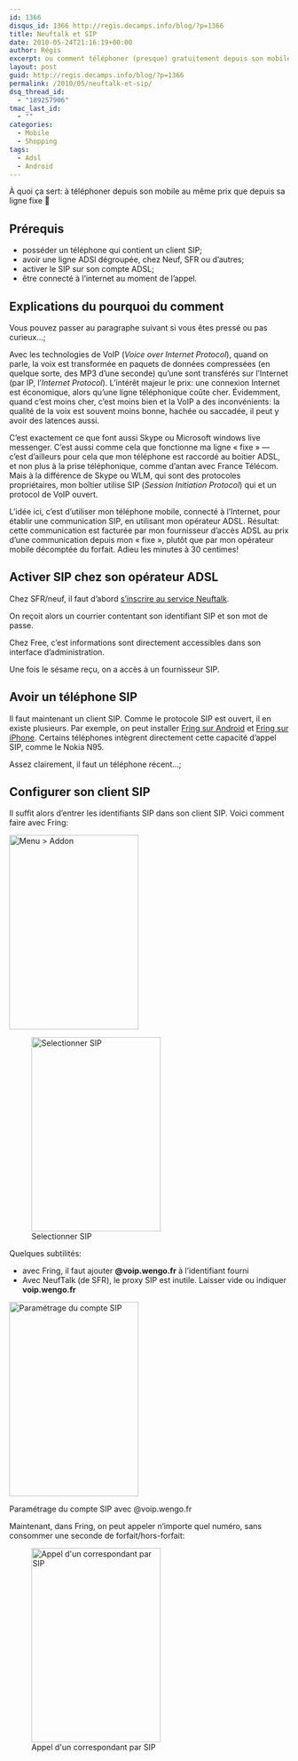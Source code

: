```yaml
---
id: 1366
disqus_id: 1366 http://regis.decamps.info/blog/?p=1366
title: Neuftalk et SIP
date: 2010-05-24T21:16:19+00:00
author: Régis
excerpt: ou comment téléphoner (presque) gratuitement depuis son mobile
layout: post
guid: http://regis.decamps.info/blog/?p=1366
permalink: /2010/05/neuftalk-et-sip/
dsq_thread_id:
  - "189257906"
tmac_last_id:
  - ""
categories:
  - Mobile
  - Shopping
tags:
  - Adsl
  - Android
---
```

À quoi ça sert: à téléphoner depuis son mobile au même prix que depuis sa ligne fixe 🙂

## Prérequis

  * posséder un téléphone qui contient un client SIP; 
  * avoir une ligne ADSl dégroupée, chez Neuf, SFR ou d’autres;
  * activer le SIP sur son compte ADSL;
  * être connecté à l’internet au moment de l’appel. 

## Explications du pourquoi du comment

Vous pouvez passer au paragraphe suivant si vous êtes pressé ou pas curieux…;
  
<!--more-->


  
Avec les technologies de VoIP (_Voice over Internet Protocol_), quand on parle, la voix est transformée en paquets de données compressées (en quelque sorte, des MP3 d’une seconde) qu’une sont transférés sur l’Internet (par IP, l’_Internet Protocol_). L’intérêt majeur le prix: une connexion Internet est économique, alors qu’une ligne téléphonique coûte cher. Évidemment, quand c’est moins cher, c’est moins bien et la VoIP a des inconvénients: la qualité de la voix est souvent moins bonne, hachée ou saccadée, il peut y avoir des latences aussi. 

C’est exactement ce que font aussi Skype ou Microsoft windows live messenger. C’est aussi comme cela que fonctionne ma ligne « fixe » &#8212; c’est d’ailleurs pour cela que mon téléphone est raccordé au boitier ADSL, et non plus à la prise téléphonique, comme d’antan avec France Télécom. Mais à la différence de Skype ou WLM, qui sont des protocoles propriétaires, mon boîtier utilise SIP (_Session Initiation Protocol_) qui et un protocol de VoIP ouvert.

L’idée ici, c’est d’utiliser mon téléphone mobile, connecté à l’Internet, pour établir une communication SIP, en utilisant mon opérateur ADSL. Résultat: cette communication est facturée par mon fournisseur d’accès ADSL au prix d’une communication depuis mon « fixe », plutôt que par mon opérateur mobile décomptée du forfait. Adieu les minutes à 30 centimes!

## Activer SIP chez son opérateur ADSL

Chez SFR/neuf, il faut d’abord [s’inscrire au service Neuftalk](http://neuftalk.sfr.fr/inscrire.html).
  
On reçoit alors un courrier contentant son identifiant SIP et son mot de passe.

Chez Free, c’est informations sont directement accessibles dans son interface d’administration.

Une fois le sésame reçu, on a accès à un fournisseur SIP.

## Avoir un téléphone SIP

Il faut maintenant un client SIP. Comme le protocole SIP est ouvert, il en existe plusieurs. Par exemple, on peut installer [Fring sur Android](http://www.fring.com/android/) et [Fring sur iPhone](http://itunes.apple.com/app/fring/id290948830). Certains téléphones intègrent directement cette capacité d’appel SIP, comme le Nokia N95. 

Assez clairement, il faut un téléphone récent…;

## Configurer son client SIP

Il suffit alors d’entrer les identifiants SIP dans son client SIP. Voici comment faire avec Fring:
  
<img src="http://regis.decamps.info/blog/wp-content/uploads/2010/05/device0-233x350.png" alt="Menu > Addon" title="Fring" width="233" height="350" class="size-medium wp-image-1367" srcset="http://regis.decamps.info/blog/wp-content/uploads/2010/05/device0-233x350.png 233w, http://regis.decamps.info/blog/wp-content/uploads/2010/05/device0.png 320w" sizes="(max-width: 233px) 100vw, 233px" />
  
<figure id="attachment_1368" style="width: 233px" class="wp-caption alignnone"><img src="http://regis.decamps.info/blog/wp-content/uploads/2010/05/device1-233x350.png" alt="Selectionner SIP" title="Fring add-ons" width="233" height="350" class="size-medium wp-image-1368" srcset="http://regis.decamps.info/blog/wp-content/uploads/2010/05/device1-233x350.png 233w, http://regis.decamps.info/blog/wp-content/uploads/2010/05/device1.png 320w" sizes="(max-width: 233px) 100vw, 233px" /><figcaption class="wp-caption-text">Selectionner SIP</figcaption></figure>

Quelques subtilités:

  * avec Fring, il faut ajouter **@voip.wengo.fr** à l’identifiant fourni
  * Avec NeufTalk (de SFR), le proxy SIP est inutile. Laisser vide ou indiquer **voip.wengo.fr**<figure id="attachment_1370" style="width: 233px" class="wp-caption alignnone">

<img src="http://regis.decamps.info/blog/wp-content/uploads/2010/05/device2-233x350.png" alt="Paramétrage du compte SIP" title="Fring SIP" width="233" height="350" class="size-medium wp-image-1370" srcset="http://regis.decamps.info/blog/wp-content/uploads/2010/05/device2-233x350.png 233w, http://regis.decamps.info/blog/wp-content/uploads/2010/05/device2.png 320w" sizes="(max-width: 233px) 100vw, 233px" /><figcaption class="wp-caption-text">Paramétrage du compte SIP avec @voip.wengo.fr</figcaption></figure> 

Maintenant, dans Fring, on peut appeler n’importe quel numéro, sans consommer une seconde de forfait/hors-forfait:
  
<figure id="attachment_1369" style="width: 233px" class="wp-caption alignnone"><img src="http://regis.decamps.info/blog/wp-content/uploads/2010/05/device3-233x350.png" alt="Appel d&#039;un correspondant par SIP" title="Fring call" width="233" height="350" class="size-medium wp-image-1369" srcset="http://regis.decamps.info/blog/wp-content/uploads/2010/05/device3-233x350.png 233w, http://regis.decamps.info/blog/wp-content/uploads/2010/05/device3.png 320w" sizes="(max-width: 233px) 100vw, 233px" /><figcaption class="wp-caption-text">Appel d'un correspondant par SIP</figcaption></figure>
